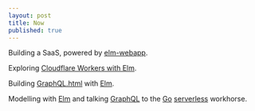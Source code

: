 ```yaml
---
layout: post
title: Now
published: true
---
```

Building a SaaS, powered by [elm-webapp](https://github.com/choonkeat/elm-webapp).

Exploring [Cloudflare Workers with Elm](https://github.com/choonkeat/elm-serverless-edge).

Building [GraphQL.html](https://graphqlhtml.com/) with [Elm](http://elm-lang.org/).

Modelling with [Elm](http://elm-lang.org/) and talking [GraphQL](https://graphql.org/) to the [Go](https://blog.golang.org/concurrency-is-not-parallelism) [serverless](https://up.docs.apex.sh/) workhorse.
